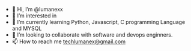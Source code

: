 - 👋 Hi, I’m @lumanexx
- 👀 I’m interested in 
- 🌱 I’m currently learning Python, Javascript, C programming Language and MYSQL
- 💞️ I’m looking to collaborate with software and devops enginners. 
- 📫 How to reach me techlumanex@gmail.com

<!---
lumanexx/lumanexx is a ✨ special ✨ repository because its `README.md` (this file) appears on your GitHub profile.
You can click the Preview link to take a look at your changes.
--->
